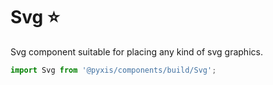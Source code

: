 # Svg :star:

Svg component suitable for placing any kind of svg graphics.

<!-- PROPS -->

```js
import Svg from '@pyxis/components/build/Svg';
```

<!-- STORY -->
